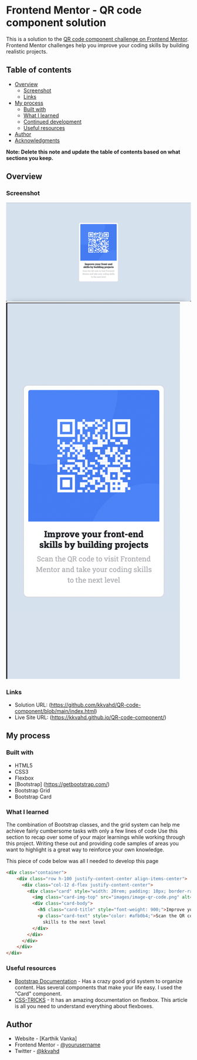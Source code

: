 # Frontend Mentor - QR code component solution

This is a solution to the [QR code component challenge on Frontend Mentor](https://www.frontendmentor.io/challenges/qr-code-component-iux_sIO_H). Frontend Mentor challenges help you improve your coding skills by building realistic projects. 

## Table of contents

- [Overview](#overview)
  - [Screenshot](#screenshot)
  - [Links](#links)
- [My process](#my-process)
  - [Built with](#built-with)
  - [What I learned](#what-i-learned)
  - [Continued development](#continued-development)
  - [Useful resources](#useful-resources)
- [Author](#author)
- [Acknowledgments](#acknowledgments)

**Note: Delete this note and update the table of contents based on what sections you keep.**

## Overview

### Screenshot

![Web version](./images/web.png)
![Mobile version](./images/mobile.png)


### Links

- Solution URL: (https://github.com/kkvahd/QR-code-component/blob/main/index.html)
- Live Site URL: (https://kkvahd.github.io/QR-code-component/)

## My process

### Built with

- HTML5
- CSS3
- Flexbox
- [Bootstrap] (https://getbootstrap.com/)
- Bootstrap Grid
- Bootstrap Card

### What I learned

The combination of Bootstrap classes, and the grid system can help me achieve fairly cumbersome tasks with only a few lines of code
Use this section to recap over some of your major learnings while working through this project. Writing these out and providing code samples of areas you want to highlight is a great way to reinforce your own knowledge.

This piece of code below was all I needed to develop this page

```html
<div class="container">
    <div class="row h-100 justify-content-center align-items-center">
      <div class="col-12 d-flex justify-content-center">
        <div class="card" style="width: 20rem; padding: 10px; border-radius: 10px;">
          <img class="card-img-top" src="images/image-qr-code.png" alt="Card image cap">
          <div class="card-body">
            <h5 class="card-title" style="font-weight: 900;">Improve your front-end skills by building projects</h5>
            <p class="card-text" style="color: #afb0b4;">Scan the QR code to visit Frontend Mentor and take your coding
              skills to the next level
          </div>
        </div>
      </div>
    </div>
</div>
```

### Useful resources

- [Bootstrap Documentation](https://getbootstrap.com/) - Has a crazy good grid system to organize content. Has several components that make your life easy. I used the "Card" component.
- [CSS-TRICKS](https://css-tricks.com/) - It has an amazing documentation on flexbox. This article is all you need to understand everything about flexboxes.


## Author

- Website - [Karthik Vanka]
- Frontend Mentor - [@yourusername](https://www.frontendmentor.io/profile/kkvahd)
- Twitter - [@kkvahd](https://www.twitter.com/kkvahd)